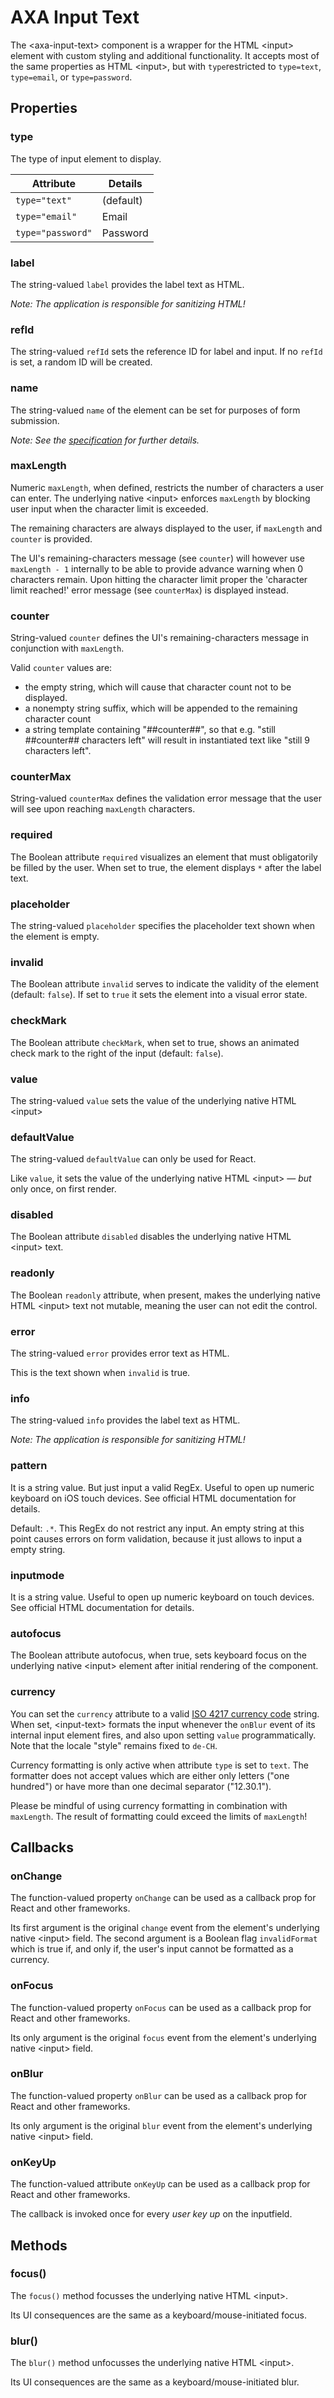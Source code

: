 # AXA Input Text

The &lt;axa-input-text&gt; component is a wrapper for the HTML &lt;input&gt; element with custom styling and additional functionality.
It accepts most of the same properties as HTML &lt;input&gt;, but with `type`restricted to `type=text`, `type=email`, or `type=password`.

## Properties

### type

The type of input element to display.

| Attribute         | Details   |
| ----------------- | --------- |
| `type="text"`     | (default) |
| `type="email"`    | Email     |
| `type="password"` | Password  |

### label

The string-valued `label` provides the label text as HTML.

_Note: The application is responsible for sanitizing HTML!_

### refId

The string-valued `refId` sets the reference ID for label and input. If no `refId` is set, a random ID will be created.

### name

The string-valued `name` of the element can be set for purposes of form submission.

_Note: See the [specification](https://html.spec.whatwg.org/multipage/form-control-infrastructure.html#naming-form-controls:-the-name-attribute) for further details._

### maxLength

Numeric `maxLength`, when defined, restricts the number of characters a user can enter. The underlying native &lt;input&gt; enforces `maxLength` by blocking user input when the character limit is exceeded.

The remaining characters are always displayed to the user, if `maxLength` and `counter` is provided.

The UI's remaining-characters message (see `counter`) will however use `maxLength - 1` internally to be able to provide advance warning when 0 characters remain. Upon hitting the character limit proper the 'character limit reached!' error message (see `counterMax`) is displayed instead.

### counter

String-valued `counter` defines the UI's remaining-characters message in conjunction with `maxLength`.

Valid `counter` values are:

- the empty string, which will cause that character count not to be displayed.
- a nonempty string suffix, which will be appended to the remaining character count
- a string template containing "##counter##", so that e.g. "still ##counter## characters left" will result in instantiated text like "still 9 characters left".

### counterMax

String-valued `counterMax` defines the validation error message that the user will see upon reaching `maxLength` characters.

### required

The Boolean attribute `required` visualizes an element that must obligatorily be filled by the user. When set to true, the element displays `*` after the label text.

### placeholder

The string-valued `placeholder` specifies the placeholder text shown when the element is empty.

### invalid

The Boolean attribute `invalid` serves to indicate the validity of the element (default: `false`). If set to `true` it sets the element into a visual error state.

### checkMark

The Boolean attribute `checkMark`, when set to true, shows an animated check mark to the right of the input (default: `false`).

### value

The string-valued `value` sets the value of the underlying native HTML &lt;input&gt;

### defaultValue

The string-valued `defaultValue` can only be used for React.

Like `value`, it sets the value of the underlying native HTML &lt;input&gt; &mdash; _but_ only once, on first render.

### disabled

The Boolean attribute `disabled` disables the underlying native HTML &lt;input&gt; text.

### readonly

The Boolean `readonly` attribute, when present, makes the underlying native HTML &lt;input&gt; text not mutable, meaning the user can not edit the control.

### error

The string-valued `error` provides error text as HTML.

This is the text shown when `invalid` is true.

### info

The string-valued `info` provides the label text as HTML.

_Note: The application is responsible for sanitizing HTML!_

### pattern

It is a string value. But just input a valid RegEx. Useful to open up numeric keyboard on iOS touch devices. See official HTML documentation for details.

Default: `.*`. This RegEx do not restrict any input. An empty string at this point causes errors on form validation, because it just allows to input a empty string.

### inputmode

It is a string value. Useful to open up numeric keyboard on touch devices. See official HTML documentation for details.

### autofocus

The Boolean attribute autofocus, when true, sets keyboard focus on the underlying native &lt;input&gt; element after initial rendering of the component.

### currency

You can set the `currency` attribute to a valid [ISO 4217 currency code](https://en.wikipedia.org/wiki/ISO_4217) string. When set, &lt;input-text&gt; formats the input whenever the `onBlur` event of its internal input element fires, and also upon setting `value` programmatically. Note that the locale "style" remains fixed to `de-CH`.

Currency formatting is only active when attribute `type` is set to `text`. The formatter does not accept values which are either only letters ("one hundred") or have more than one decimal separator ("12.30.1").

Please be mindful of using currency formatting in combination with `maxLength`. The result of formatting could exceed the limits of `maxLength`!

## Callbacks

### onChange

The function-valued property `onChange` can be used as a callback prop for React and other frameworks.

Its first argument is the original `change` event from the element's underlying native &lt;input&gt; field.
The second argument is a Boolean flag `invalidFormat` which is true if, and only if, the user's input cannot be formatted as a currency.

### onFocus

The function-valued property `onFocus` can be used as a callback prop for React and other frameworks.

Its only argument is the original `focus` event from the element's underlying native &lt;input&gt; field.

### onBlur

The function-valued property `onBlur` can be used as a callback prop for React and other frameworks.

Its only argument is the original `blur` event from the element's underlying native &lt;input&gt; field.

### onKeyUp

The function-valued attribute `onKeyUp` can be used as a callback prop for React and other frameworks.

The callback is invoked once for every _user key up_ on the inputfield.

## Methods

### focus()

The `focus()` method focusses the underlying native HTML &lt;input&gt;.

Its UI consequences are the same as a keyboard/mouse-initiated focus.

### blur()

The `blur()` method unfocusses the underlying native HTML &lt;input&gt;.

Its UI consequences are the same as a keyboard/mouse-initiated blur.
